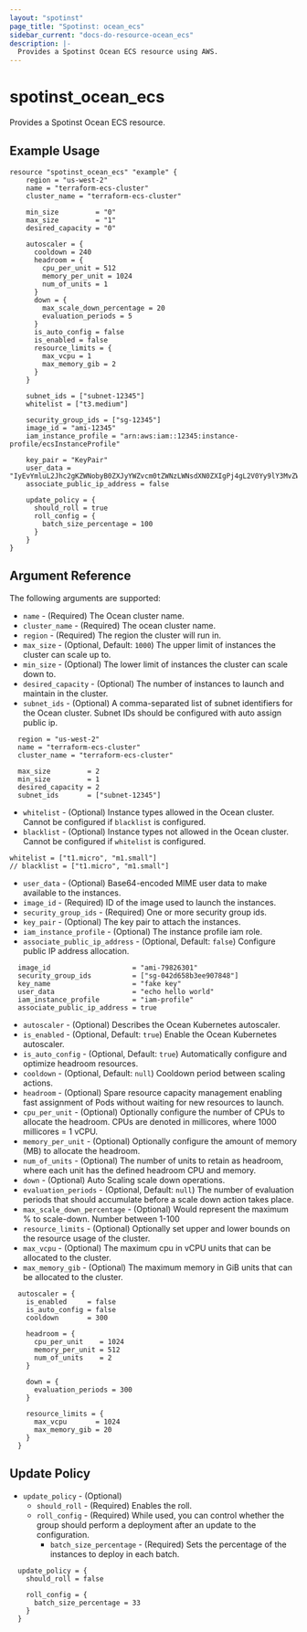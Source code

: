 ```yaml
---
layout: "spotinst"
page_title: "Spotinst: ocean_ecs"
sidebar_current: "docs-do-resource-ocean_ecs"
description: |-
  Provides a Spotinst Ocean ECS resource using AWS.
---
```


# spotinst\_ocean\_ecs

Provides a Spotinst Ocean ECS resource.

## Example Usage

```hcl
resource "spotinst_ocean_ecs" "example" {
    region = "us-west-2"
    name = "terraform-ecs-cluster"
    cluster_name = "terraform-ecs-cluster"
  
    min_size         = "0"
    max_size         = "1"
    desired_capacity = "0"
  
    autoscaler = {
      cooldown = 240
      headroom = {
        cpu_per_unit = 512
        memory_per_unit = 1024
        num_of_units = 1
      }
      down = {
        max_scale_down_percentage = 20
        evaluation_periods = 5
      }
      is_auto_config = false
      is_enabled = false
      resource_limits = {
        max_vcpu = 1
        max_memory_gib = 2
      }
    }
  
    subnet_ids = ["subnet-12345"]
    whitelist = ["t3.medium"]
  
    security_group_ids = ["sg-12345"]
    image_id = "ami-12345"
    iam_instance_profile = "arn:aws:iam::12345:instance-profile/ecsInstanceProfile"
  
    key_pair = "KeyPair"
    user_data = "IyEvYmluL2Jhc2gKZWNobyB0ZXJyYWZvcm0tZWNzLWNsdXN0ZXIgPj4gL2V0Yy9lY3MvZWNzLmNvbmZpZw=="
    associate_public_ip_address = false
  
    update_policy = {
      should_roll = true
      roll_config = {
        batch_size_percentage = 100
      }
    }
}
```

## Argument Reference

The following arguments are supported:

* `name` - (Required) The Ocean cluster name.
* `cluster_name` - (Required) The ocean cluster name.
* `region` - (Required) The region the cluster will run in.
* `max_size` - (Optional, Default: `1000`) The upper limit of instances the cluster can scale up to.
* `min_size` - (Optional) The lower limit of instances the cluster can scale down to.
* `desired_capacity` - (Optional) The number of instances to launch and maintain in the cluster.
* `subnet_ids` - (Optional) A comma-separated list of subnet identifiers for the Ocean cluster. Subnet IDs should be configured with auto assign public ip.

```hcl
  region = "us-west-2"
  name = "terraform-ecs-cluster"
  cluster_name = "terraform-ecs-cluster"

  max_size         = 2
  min_size         = 1
  desired_capacity = 2
  subnet_ids       = ["subnet-12345"]
```

* `whitelist` - (Optional) Instance types allowed in the Ocean cluster. Cannot be configured if `blacklist` is configured.
* `blacklist` - (Optional) Instance types not allowed in the Ocean cluster. Cannot be configured if `whitelist` is configured.

```hcl
whitelist = ["t1.micro", "m1.small"]
// blacklist = ["t1.micro", "m1.small"]
```

* `user_data` - (Optional) Base64-encoded MIME user data to make available to the instances.
* `image_id` - (Required) ID of the image used to launch the instances.
* `security_group_ids` - (Required) One or more security group ids.
* `key_pair` - (Optional) The key pair to attach the instances.
* `iam_instance_profile` - (Optional) The instance profile iam role.
* `associate_public_ip_address` - (Optional, Default: `false`) Configure public IP address allocation.


```hcl
  image_id                    = "ami-79826301"
  security_group_ids          = ["sg-042d658b3ee907848"]
  key_name                    = "fake key"
  user_data                   = "echo hello world"
  iam_instance_profile        = "iam-profile"
  associate_public_ip_address = true
```

* `autoscaler` - (Optional) Describes the Ocean Kubernetes autoscaler.
* `is_enabled` - (Optional, Default: `true`) Enable the Ocean Kubernetes autoscaler.
* `is_auto_config` - (Optional, Default: `true`) Automatically configure and optimize headroom resources.
* `cooldown` - (Optional, Default: `null`) Cooldown period between scaling actions.
* `headroom` - (Optional) Spare resource capacity management enabling fast assignment of Pods without waiting for new resources to launch.
* `cpu_per_unit` - (Optional) Optionally configure the number of CPUs to allocate the headroom. CPUs are denoted in millicores, where 1000 millicores = 1 vCPU.
* `memory_per_unit` - (Optional) Optionally configure the amount of memory (MB) to allocate the headroom.
* `num_of_units` - (Optional) The number of units to retain as headroom, where each unit has the defined headroom CPU and memory.
* `down` - (Optional) Auto Scaling scale down operations.
* `evaluation_periods` - (Optional, Default: `null`) The number of evaluation periods that should accumulate before a scale down action takes place.
* `max_scale_down_percentage` - (Optional) Would represent the maximum % to scale-down. Number between 1-100
* `resource_limits` - (Optional) Optionally set upper and lower bounds on the resource usage of the cluster.
* `max_vcpu` - (Optional) The maximum cpu in vCPU units that can be allocated to the cluster.
* `max_memory_gib` - (Optional) The maximum memory in GiB units that can be allocated to the cluster.

```hcl
  autoscaler = {
    is_enabled     = false
    is_auto_config = false
    cooldown       = 300

    headroom = {
      cpu_per_unit    = 1024
      memory_per_unit = 512
      num_of_units    = 2
    }

    down = {
      evaluation_periods = 300
    }

    resource_limits = {
      max_vcpu       = 1024
      max_memory_gib = 20
    }
  }
```

<a id="update-policy"></a>
## Update Policy

* `update_policy` - (Optional)
    * `should_roll` - (Required) Enables the roll.
    * `roll_config` - (Required) While used, you can control whether the group should perform a deployment after an update to the configuration.
        * `batch_size_percentage` - (Required) Sets the percentage of the instances to deploy in each batch.

```hcl
  update_policy = {
    should_roll = false
    
    roll_config = {
      batch_size_percentage = 33
    }
  }
```